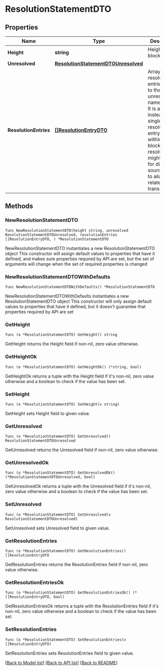 # ResolutionStatementDTO

## Properties

Name | Type | Description | Notes
------------ | ------------- | ------------- | -------------
**Height** | **string** | Height of the blockchain. | 
**Unresolved** | [**ResolutionStatementDTOUnresolved**](ResolutionStatementDTOUnresolved.md) |  | 
**ResolutionEntries** | [**[]ResolutionEntryDTO**](ResolutionEntryDTO.md) | Array of resolution entries linked to the unresolved namespaceId. It is an array instead of a single resolution entry since within one block the resolution might change for different sources due to alias related transactions.  | 

## Methods

### NewResolutionStatementDTO

`func NewResolutionStatementDTO(height string, unresolved ResolutionStatementDTOUnresolved, resolutionEntries []ResolutionEntryDTO, ) *ResolutionStatementDTO`

NewResolutionStatementDTO instantiates a new ResolutionStatementDTO object
This constructor will assign default values to properties that have it defined,
and makes sure properties required by API are set, but the set of arguments
will change when the set of required properties is changed

### NewResolutionStatementDTOWithDefaults

`func NewResolutionStatementDTOWithDefaults() *ResolutionStatementDTO`

NewResolutionStatementDTOWithDefaults instantiates a new ResolutionStatementDTO object
This constructor will only assign default values to properties that have it defined,
but it doesn't guarantee that properties required by API are set

### GetHeight

`func (o *ResolutionStatementDTO) GetHeight() string`

GetHeight returns the Height field if non-nil, zero value otherwise.

### GetHeightOk

`func (o *ResolutionStatementDTO) GetHeightOk() (*string, bool)`

GetHeightOk returns a tuple with the Height field if it's non-nil, zero value otherwise
and a boolean to check if the value has been set.

### SetHeight

`func (o *ResolutionStatementDTO) SetHeight(v string)`

SetHeight sets Height field to given value.


### GetUnresolved

`func (o *ResolutionStatementDTO) GetUnresolved() ResolutionStatementDTOUnresolved`

GetUnresolved returns the Unresolved field if non-nil, zero value otherwise.

### GetUnresolvedOk

`func (o *ResolutionStatementDTO) GetUnresolvedOk() (*ResolutionStatementDTOUnresolved, bool)`

GetUnresolvedOk returns a tuple with the Unresolved field if it's non-nil, zero value otherwise
and a boolean to check if the value has been set.

### SetUnresolved

`func (o *ResolutionStatementDTO) SetUnresolved(v ResolutionStatementDTOUnresolved)`

SetUnresolved sets Unresolved field to given value.


### GetResolutionEntries

`func (o *ResolutionStatementDTO) GetResolutionEntries() []ResolutionEntryDTO`

GetResolutionEntries returns the ResolutionEntries field if non-nil, zero value otherwise.

### GetResolutionEntriesOk

`func (o *ResolutionStatementDTO) GetResolutionEntriesOk() (*[]ResolutionEntryDTO, bool)`

GetResolutionEntriesOk returns a tuple with the ResolutionEntries field if it's non-nil, zero value otherwise
and a boolean to check if the value has been set.

### SetResolutionEntries

`func (o *ResolutionStatementDTO) SetResolutionEntries(v []ResolutionEntryDTO)`

SetResolutionEntries sets ResolutionEntries field to given value.



[[Back to Model list]](../README.md#documentation-for-models) [[Back to API list]](../README.md#documentation-for-api-endpoints) [[Back to README]](../README.md)


